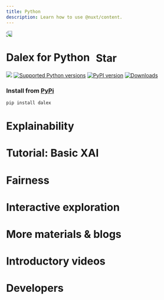 ```yaml
---
title: Python
description: Learn how to use @nuxt/content.
---
```


<div class="flex bg-white shadow-md p-4 flex-wrap">
  <img src="https://miro.medium.com/max/1400/1*J8gbbTzeYkktdCz6Ei1ZiA.png" class="flex-1 max-w-xs" style="transform: scaleX(-1)">
  <div class="flex-1">
    <h1 style="padding-top: 0;">
      Dalex for Python
      <github-button href="https://github.com/ModelOriented/DALEX" data-icon="octicon-star" data-size="large" data-show-count="true" aria-label="Star ModelOriented/DALEX on GitHub" style="vertical-align: middle; margin-left: 10px;">
        Star
      </github-button>
    </h1>
    <p>
      <a href="https://github.com/ModelOriented/DALEX/actions?query=workflow%3APython-check"><img src="https://github.com/ModelOriented/DALEX/workflows/Python-check/badge.svg" class="inline"></a>
      <a href="https://pypi.org/project/dalex/"><img src="https://img.shields.io/pypi/pyversions/dalex.svg" alt="Supported Python versions" class="inline"></a>
      <a href="https://badge.fury.io/py/dalex"><img src="https://badge.fury.io/py/dalex.svg" alt="PyPI version" class="inline"></a>
      <a href="https://pepy.tech/project/dalex"><img src="https://pepy.tech/badge/dalex" alt="Downloads" class="inline"></a>
    </p>
    <h3>Install from <a href="https://pypi.org/project/dalex/">PyPi</a></h3>

```
pip install dalex
```
  </div>
</div>

# Explainability
<card-collection>
<card image="https://www.h2o.ai/wp-content/uploads/2018/07/xgboost-narrow.png" title="How to use dalex with XGBoost" desc="Jupyter notebook with Titanic example" url="http://dalex.drwhy.ai/python-dalex-xgboost.html"></card>
<card image="https://camo.githubusercontent.com/aeb4f612bd9b40d81c62fcbebd6db44a5d4344b8b962be0138817e18c9c06963/68747470733a2f2f7777772e74656e736f72666c6f772e6f72672f696d616765732f74665f6c6f676f5f686f72697a6f6e74616c2e706e67" title="How to use dalex with TensorFlow" desc="Jupyter notebook with happiness example" url="http://dalex.drwhy.ai/python-dalex-tensorflow.html"></card>
<card image="https://i.ibb.co/5sPLq1W/Screenshot-from-2020-12-23-16-16-53.png" title="Titanic: tutorial and examples" desc="Introduction to the dalex package" url="http://dalex.drwhy.ai/python-dalex-titanic.html"></card>
<card image="https://i.ibb.co/7XWQbGJ/Screenshot-from-2020-12-23-16-19-10.png" title="FIFA 20" desc="Key features explained" url="http://dalex.drwhy.ai/python-dalex-fifa.html"></card>
<card image="https://i.ibb.co/5nHnMKt/Screenshot-from-2020-12-23-16-22-23.png" title="More explanations" desc="residuals, shap, lime" url="http://dalex.drwhy.ai/python-dalex-new.html"></card>
<card image="https://i.ibb.co/ySbgGdR/Screenshot-from-2020-12-23-16-24-20.png" title="Jupyter notebooks" desc="" url="https://github.com/ModelOriented/DALEX-docs/tree/master/jupyter-notebooks"></card>
</card-collection>

# Tutorial: Basic XAI
<card-collection>
<card image="https://miro.medium.com/max/700/1*ev465wdai6WrrecyG9-qoA.png" title="Basic XAI: Introduction" desc="" url="https://medium.com/responsibleml/basic-xai-with-dalex-part-1-introduction-e68f65fa2889"></card>
<card image="https://miro.medium.com/max/700/1*2VQsQFGTE-EvMP0Q3_vpMw.png" title="Variable importance" desc="Using permutation-based method" url="https://medium.com/responsibleml/basic-xai-with-dalex-part-2-permutation-based-variable-importance-1516c2924a14"></card>
<card image="https://miro.medium.com/max/700/1*A6tRQ3-YMTrzP_2Mc-o5oA.png" title="Partial Dependence Profile" desc="" url="https://medium.com/responsibleml/basic-xai-with-dalex-part-3-partial-dependence-profile-caf8b2ad1c9d"></card>
<card image="https://miro.medium.com/max/700/1*xhkHBfwuiY2bBpZGFgFhmQ.png" title="Break Down method" desc="" url="https://medium.com/responsibleml/basic-xai-with-dalex-part-4-break-down-method-2cd4de43abdd"></card>
<card image="https://miro.medium.com/max/700/1*lKu_urWnJb8xzWxin2IvPA.png" title="Shapley values" desc="" url="https://medium.com/responsibleml/basic-xai-with-dalex-part-5-shapley-values-85ceb4b58c99"></card>
</card-collection>

# Fairness
<card-collection>
<card image="https://repository-images.githubusercontent.com/250897484/9466ef80-cb69-11ea-9bc7-404fd8b3bddc" title="Fairness module in dalex" desc="Jupyter notebook with introduction to Fairness module" url="http://dalex.drwhy.ai/python-dalex-fairness.html"></card>
</card-collection>

# Interactive exploration
<card-collection>
<card image="https://miro.medium.com/max/1200/1*GjdouIWShHbbcOFkBfZE8Q.png" title="Arena module in dalex" desc="Jupyter notebook with introduction to Arena module" url="http://dalex.drwhy.ai/python-dalex-arena.html"></card>
<card image="https://i.ibb.co/tDKm43p/Screenshot-from-2020-12-23-16-29-07.png" title="Getting Started & Demos" desc="Arena documentation" url="https://arena.drwhy.ai/docs/guide/basic-concepts"></card>
</card-collection>

# More materials & blogs
<card-collection>
<card image="https://miro.medium.com/max/700/0*gBUkot-iflqCLMNW.png" title="EMA Workshop" desc="Materials from Explanatory Model Analysis Workshop @ eRum 2020" url="https://medium.com/@ModelOriented/materials-from-explanatory-model-analysis-workshop-erum-2020-278d6295f595"></card>
<card youtube="EcDfSjR2lIw" title="Tools for Explainable AI" desc="Talk at X-Europe Webinars 2020"></card>
<card image="https://i.ibb.co/q0XsnxM/Screenshot-from-2020-12-23-16-04-26.png" title="Hey, ML engineer! Is your model fair?" desc="Poster on fairness @ MLinPL 2020" url="https://github.com/ModelOriented/DALEX-docs/blob/master/workshops/poster-fairness.pdf"></card>
<card image="https://miro.medium.com/max/700/1*J8gbbTzeYkktdCz6Ei1ZiA.png" title="XAI in Python with dalex" desc="Introduction to the dalex package" url="https://medium.com/@ModelOriented/xai-in-python-with-dalex-4b173486aa92">
</card-collection>

# Introductory videos
<card-collection>
<card image="https://miro.medium.com/max/500/1*3n345OAilqKfKDnQsJCv8A.png" title="About" desc="Introductory videos for Explanatory Model Analysis" url="https://medium.com/@ModelOriented/introductory-videos-for-explanatory-model-analysis-with-r-9215fdecbd34"></card>
<card youtube="e83hnzyq6mo" title="Introduction to the Explanatory Model Analysis" desc=""></card>
<card youtube="PuKF2GS4_3Y" title="Break Down in Python" desc=""></card>
</card-collection>

# Developers
<card-collection>
<card image="https://i.ibb.co/5hv67qg/Screenshot-from-2020-12-23-14-59-24.png" title="API Reference" desc="Python documentation with pdoc" url="https://dalex.drwhy.ai/python"></card>
<card image="https://i.ibb.co/hDyxtn6/Screenshot-from-2020-12-23-14-48-16.png" title="Citation" desc="BibTeX format"></card>
</card-collection>
